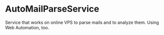 # AutoMailParseService
Service that works on online VPS to parse mails and to analyze them.
Using Web Automation, too.

